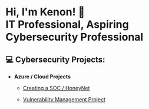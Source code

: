 <!--
### Hi there 👋
-->
<h1>Hi, I'm Kenon! 👋 <br/> <a>IT Professional</a>, Aspiring Cybersecurity Professional</a></h1>

<h2>💻 Cybersecurity Projects:</h2>

- <b>Azure / Cloud Projects</b>
  - [Creating a SOC / HoneyNet](https://github.com/kyiez/Azure-SOC)
 
  - [Vulnerability Management Project](https://github.com/kyiez/openVAS-Vuln)
<!--
<h1>Hi, I'm Kenon! <br/> <a href="https://www.linkedin.com/in/joshmadakor/">IT Professional</a>, Aspiring Cybersecurity Professional</a></h1>
<h2>🤳🏾 Connect with me:</h2>

[<img align="left" alt="JoshMadakor | YouTube" width="22px" src="https://cdn.jsdelivr.net/npm/simple-icons@v3/icons/youtube.svg" />][youtube]
[<img align="left" alt="JoshMadakor | Twitter" width="22px" src="https://cdn.jsdelivr.net/npm/simple-icons@v3/icons/twitter.svg" />][twitter]
[<img align="left" alt="JoshMadakor | LinkedIn" width="22px" src="https://cdn.jsdelivr.net/npm/simple-icons@v3/icons/linkedin.svg" />][linkedin]
[<img align="left" alt="JoshMadakor | Instagram" width="22px" src="https://cdn.jsdelivr.net/npm/simple-icons@v3/icons/instagram.svg" />][instagram]

[twitter]: https://twitter.com/joshmadakor
[youtube]: https://www.youtube.com/c/joshmadakor
[instagram]: https://www.instagram.com/joshmadakor/
[linkedin]: https://linkedin.com/in/kenonsteward

<!--
**kyiez/kyiez** is a ✨ _special_ ✨ repository because its `README.md` (this file) appears on your GitHub profile.

Here are some ideas to get you started:

- 🔭 I’m currently working on ...
- 🌱 I’m currently learning ...
- 👯 I’m looking to collaborate on ...
- 🤔 I’m looking for help with ...
- 💬 Ask me about ...
- 📫 How to reach me: ...
- 😄 Pronouns: ...
- ⚡ Fun fact: ...
-->
